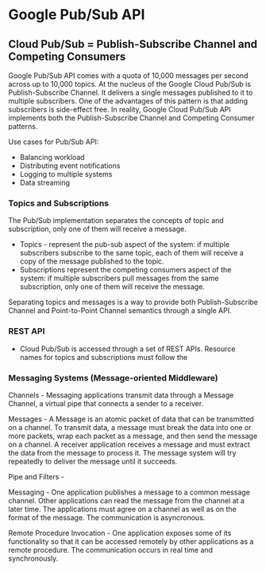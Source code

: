 # Google Pub/Sub API

## Cloud Pub/Sub = Publish-Subscribe Channel and Competing Consumers

Google Pub/Sub API comes with a quota of 10,000 messages per second across up to 10,000 topics.  At the nucleus of the Google Cloud Pub/Sub is Publish-Subscribe Channel.  It delivers a single messages published to it to multiple subscribers.  One of the advantages of this pattern is that adding subscribers is side-effect free.  In reality, Google Cloud Pub/Sub API implements both the Publish-Subscribe Channel and Competing Consumer patterns.

Use cases for Pub/Sub API:
 * Balancing workload
 * Distributing event notifications
 * Logging to multiple systems
 * Data streaming
 
### Topics and Subscriptions

The Pub/Sub implementation separates the concepts of topic and subscription, only one of them will receive a message.  
 * []() Topics - represent the pub-sub aspect of the system: if multiple subscribers subscribe to the same topic, each of them    will receive a copy of the message published to the topic.
 * Subscriptions represent the competing consumers aspect of the system: if multiple subscribers pull messages from the same      subscription, only one of them will receive the message.
 
 Separating topics and messages is a way to provide both Publish-Subscribe Channel and Point-to-Point Channel semantics through a single API.  
 
 
### REST API

 * Cloud Pub/Sub is accessed through a set of REST APIs.  Resource names for topics and subscriptions must follow the 


### Messaging Systems (Message-oriented Middleware)

Channels - Messaging applications transmit data through a Message Channel, a virtual pipe that connects a sender to a receiver.

Messages - A Message is an atomic packet of data that can be transmitted on a channel.  To transmit data, a message must break the data into one or more packets, wrap each packet as a message, and then send the message on a channel.  A receiver application receives a message and must extract the data from the message to process it.  The message system will try repeatedly to deliver the message until it succeeds.

Pipe and Filters - 

Messaging - One application publishes a message to a common message channel.  Other applications can read the message from the channel at a later time.  The applications must agree on a channel as well as on the format of the message.  The communication is asyncronous.

Remote Procedure Invocation - One application exposes some of its functionality so that it can be accessed remotely by other applications as a remote procedure.  The communication occurs in real time and synchronously.

